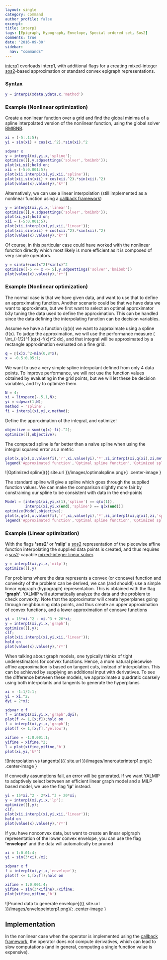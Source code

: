 ```yaml
---
layout: single
category: command
author_profile: false
excerpt: 
title: interp1
tags: [Epigraph, Hypograph, Envelope, Special ordered set, Sos2]
comments: true
date: '2016-09-30'
sidebar:
  nav: "commands"
---
```


[interp1](/command/interp1) overloads interp1, with additional flags for a creating mixed-integer [sos2](/command/sos2)-based approximation or standard convex epigraph representations.

### Syntax

````matlab
y = interp1(xdata,ydata,x,'method')
````

### Example (Nonlinear optimization)

Create a nonlinear function over a grid and find the global minima of a spline interpolated version of the nonlinear function, using the global solver [BMIBNB](/solver/bmibnb).

````matlab
xi = (-5:.1:5);
yi = sin(xi) + cos(xi.^2).*sin(xi).^2

sdpvar x
y = interp1(xi,yi,x,'spline');
optimize([],y,sdpsettings('solver','bmibnb'));
plot(xi,yi);hold on;
xii = (-5:0.001:5);
plot(xii,interp1(xi,yi,xii,'spline'));
plot(xii,sin(xii) + cos(xii.^2).*sin(xii).^2)
plot(value(x),value(y),'k*')
````
Alternatively, we can use a linear interpolation (still implemented as a nonlinear function using a [callback framework](/tutorial/nonlinearoperatorscallback))

````matlab
y = interp1(xi,yi,x,'linear');
optimize([],y,sdpsettings('solver','bmibnb'));
plot(xi,yi);hold on;
xii = (-5:0.001:5);
plot(xii,interp1(xi,yi,xii,'linear'));
plot(xii,sin(xii) + cos(xii.^2).*sin(xii).^2)
plot(value(x),value(y),'k*')
````

Of course, in this particular case could have worked with the nonlinear function directly which most likely is more efficient as it is composed of very simple operators.

````matlab
y = sin(x)+cos(x^2)*sin(x)^2
optimize([-5 <= x <= 5],y,sdpsettings('solver','bmibnb'))
plot(value(x),value(y),'r*')
````

### Example (Nonlinear optimization)

The normal case is that we have given data, and want to use that to define an approximating function. Another scenario could be that we have data we want to approximate, but we first want to select an optimal approximator b3y tuning the data used to define the approximation. This can be handled since the data defining the interpolating function can be decision variables.

Assume we have a function \(q(x)\) we want to approximate using a spline \(f(x)\. To judge the approximation, we will use the performance measure \( \int_{-1/2}^1 (q(x)-f(x))^2 dx\), and that integral will be approximated by a rectangle approximation evaluated  on a fine grid.

````matlab
q = @(x)x.^2+min(0,8*x);
x = -0.5:0.05:1;
````

We want to use a very simple spline interpolant defined from only 4 data points. To improve performance, we will not  use the function values obtained by evaluating in the grid points, but we will let these be decision variables, and try to optimize them.

````matlab
N = 4;
xi = linspace(-.5,1,N);
yi = sdpvar(1,N);
method = 'spline';
fi = interp1(xi,yi,x,method);
````

Define the approximation of the integral, and optimize!

````matlab
objective = sum((q(x)-fi).^2);
optimize([],objective);
````

The computed spline is far better than a naive spline when using the integral squared error as a metric

````matlab
plot(x,q(x),x,value(fi),'r',xi,value(yi),'*',zi,interp1(xi,q(xi),zi,method))
legend('Approximated function','Optimal spline function','Optimized spline support','Naive spline')
````

![Optimized spline]({{ site.url }}/images/optimalspline.png){: .center-image }

The standard spline will give a spline which goes through the supplied function values. We can make the comparison slightly more fair by constraining our spline to be consistent with data in the end-points

````matlab
Model = [interp1(xi,yi,x(1),'spline') == q(x(1)),
         interp1(xi,yi,x(end),'spline') == q(x(end))]
optimize(Model,objective);
plot(x,q(x),x,value(fi),'r',xi,value(yi),'*',zi,interp1(xi,q(xi),zi,'spline'))
legend('Approximated function','Optimal spline function','Optimized spline support','Naive spline')
````


### Example (Linear optimization)

With the flags **'sos2'** or **'milp'** a [sos2](/command/sos2) representation of the piecewise affine function interpolating the supplied data points is created, and thus requires a [sos2](/command/sos2)-capable [mixed-integer linear solver](/tag#mixed-integer-linear-programming-solver).

````matlab
y = interp1(xi,yi,x,'milp');
optimize([],y)
````

For problems where the data represents a convex (or concave) function and convexity of the problem can be derived, we can (and should!) use a simple linear epigraph (hypograph) representation. This is obtained with the flag **'graph'**. YALMIP will automatically analyze the data and the problem to check convexity. Note that the approximator will create hyperplanes going through neighbouring data points, and thus create an upper approximation of convex functions, and a lower approximation of concave functions

````matlab
yi = 15*xi.^2 - xi.^3 + 20*xi;
y = interp1(xi,yi,x,'graph');
optimize([],y);
clf;
plot(xii,interp1(xi,yi,xii,'linear'));
hold on
plot(value(x),value(y),'r*')
````

When talking about graph models, one typically thinks of tight underestimators for convex functions. Hence, a more natural piecewise affine approximation is based on tangent cuts, instead of interpolation. This can be achieved by supplying an additional input with derivatives. To see the difference between these models, we approximate a quadratic coarsely using both interpolants and tangents to generate the hyperplanes

````matlab
xi = -1:1/2:1;
yi = xi.^2;
dyi = 2*xi;

sdpvar x f
f = interp1(xi,yi,x,'graph',dyi);
plot(f <= 1,[x;f]);hold on
f = interp1(xi,yi,x,'graph');
plot(f <= 1,[x;f],'yellow');

xifine = -1:0.001:1;
yifine = xifine.^2;
l = plot(xifine,yifine,'b')
plot(xi,yi,'k*')
````

![Interpolation vs tangents]({{ site.url }}/images/innerouterinterp1.png){: .center-image }

If convexity assumptions fail, an error will be generated. If we want YALMIP to adaptively select between an efficient linear graph model and a MILP based model, we use the flag **'lp'** instead.


````matlab
yi = 15*xi.^2 - 2*xi.^3 + 20*xi;
y = interp1(xi,yi,x,'lp');
optimize([],y);
clf;
plot(xii,interp1(xi,yi,xii,'linear'));
hold on
plot(value(x),value(y),'r*')
````

If you have nonconvex data, but want to create an linear epigraph representation of the lower convex envelope, you can use the flag **'envelope'** and the data will automatically be pruned

````matlab
xi = 1:0.01:4;
yi = sin(3*xi)./xi;

sdpvar x f
f = interp1(xi,yi,x,'envelope');
plot(f <= 1,[x;f]);hold on

xifine = 1:0.001:4;
yifine = sin(3*xifine)./xifine;
plot(xifine,yifine,'b')
````

![Pruned data to generate envelope]({{ site.url }}/images/envelopeinterp1.png){: .center-image }




## Implementation

In the nonlinear case when the operator is implemented using the [callback framework](/tutorial/nonlinearoperatorscallback), the operator does not compute derivatives, which can lead to slow computations (and in general, computing a single function value is expensive).
